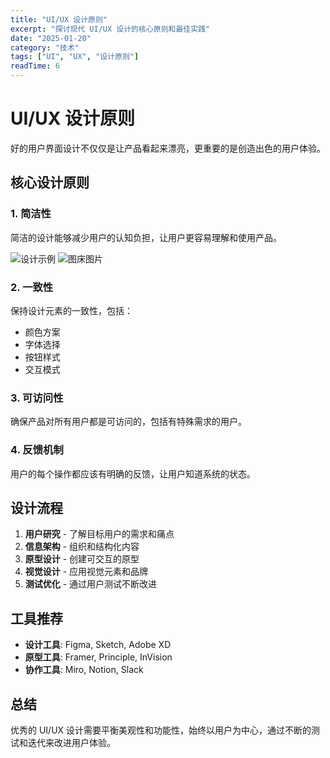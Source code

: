 ```yaml
---
title: "UI/UX 设计原则"
excerpt: "探讨现代 UI/UX 设计的核心原则和最佳实践"
date: "2025-01-20"
category: "技术"
tags: ["UI", "UX", "设计原则"]
readTime: 6
---
```


# UI/UX 设计原则

好的用户界面设计不仅仅是让产品看起来漂亮，更重要的是创造出色的用户体验。

## 核心设计原则

### 1. 简洁性

简洁的设计能够减少用户的认知负担，让用户更容易理解和使用产品。


![设计示例](/assets/example.svg)
![图床图片](http://qiniu.yj-dis.top/image/20250615230516.png)


### 2. 一致性

保持设计元素的一致性，包括：
- 颜色方案
- 字体选择
- 按钮样式
- 交互模式

### 3. 可访问性

确保产品对所有用户都是可访问的，包括有特殊需求的用户。

### 4. 反馈机制

用户的每个操作都应该有明确的反馈，让用户知道系统的状态。

## 设计流程

1. **用户研究** - 了解目标用户的需求和痛点
2. **信息架构** - 组织和结构化内容
3. **原型设计** - 创建可交互的原型
4. **视觉设计** - 应用视觉元素和品牌
5. **测试优化** - 通过用户测试不断改进

## 工具推荐

- **设计工具**: Figma, Sketch, Adobe XD
- **原型工具**: Framer, Principle, InVision
- **协作工具**: Miro, Notion, Slack

## 总结

优秀的 UI/UX 设计需要平衡美观性和功能性，始终以用户为中心，通过不断的测试和迭代来改进用户体验。